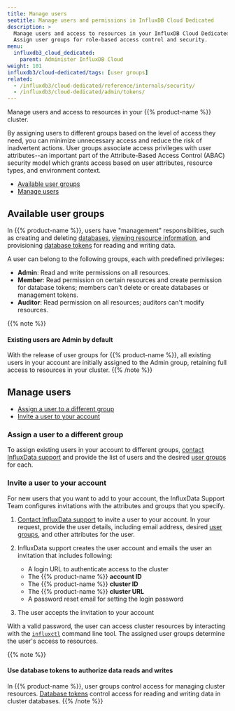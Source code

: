 ```yaml
---
title: Manage users
seotitle: Manage users and permissions in InfluxDB Cloud Dedicated
description: >
  Manage users and access to resources in your InfluxDB Cloud Dedicated cluster.
  Assign user groups for role-based access control and security.
menu:
  influxdb3_cloud_dedicated:
    parent: Administer InfluxDB Cloud
weight: 101
influxdb3/cloud-dedicated/tags: [user groups]
related:
  - /influxdb3/cloud-dedicated/reference/internals/security/
  - /influxdb3/cloud-dedicated/admin/tokens/ 
---
```


Manage users and access to resources in your {{% product-name %}} cluster.

By assigning users to different groups based on the level of access they need,
you can minimize unnecessary access and reduce the risk of inadvertent
actions.
User groups associate access privileges with user attributes--an important part of the
Attribute-Based Access Control (ABAC) security model which grants access based on
user attributes, resource types, and environment context.

- [Available user groups](#available-user-groups)
- [Manage users](#manage-users)

## Available user groups

In {{% product-name %}}, users have "management" responsibilities, such as creating and 
deleting [databases](/influxdb3/cloud-dedicated/admin/databases/), [viewing resource information](/influxdb3/cloud-dedicated/admin/monitor-your-cluster/), and provisioning
[database tokens](/influxdb3/cloud-dedicated/admin/tokens/database/) for reading and writing data. 

A user can belong to the following groups, each with predefined privileges:

- **Admin**: Read and write permissions on all resources.
- **Member**: Read permission on certain resources and create permission for
  database tokens; members can't delete or create databases or management tokens.
- **Auditor**: Read permission on all resources; auditors can't modify resources.

{{% note %}}
#### Existing users are Admin by default

With the release of user groups for {{% product-name %}}, all existing users
in your account are initially assigned to the Admin group, retaining full
access to resources in your cluster.
{{% /note %}}

## Manage users

- [Assign a user to a different group](#assign-a-user-to-a-different-group)
- [Invite a user to your account](#invite-a-user-to-your-account)

### Assign a user to a different group

To assign existing users in your account to different
groups, [contact InfluxData support](https://support.influxdata.com/s/login/)
and provide the list of users and the desired [user groups](#available-user-groups)
for each.

### Invite a user to your account

For new users that you want to add to your account, the InfluxData Support Team
configures invitations with the attributes and groups that you specify. 

1. [Contact InfluxData support](https://support.influxdata.com/s/login/)
   to invite a user to your account.
   In your request, provide the user details, including email address, desired
   [user groups](#available-user-groups), and other attributes for the user.
2. InfluxData support creates the user account and emails the user an invitation
   that includes following:

   - A login URL to authenticate access to the cluster
   - The {{% product-name %}} **account ID**
   - The {{% product-name %}} **cluster ID**
   - The {{% product-name %}} **cluster URL**
   - A password reset email for setting the login password

3. The user accepts the invitation to your account

With a valid password, the user can access cluster resources by interacting with the
[`influxctl`](/influxdb3/cloud-dedicated/reference/influxctl/) command line tool.
The assigned user groups determine the user's access to resources.

{{% note %}}
#### Use database tokens to authorize data reads and writes

In {{% product-name %}}, user groups control access for managing cluster resources.
[Database tokens](/influxdb3/cloud-dedicated/admin/tokens/database/) control access
for reading and writing data in cluster databases.
{{% /note %}}
